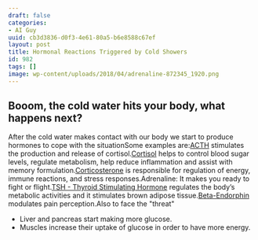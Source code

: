 ```yaml
---
draft: false
categories:
- AI Guy
uuid: cb3d3836-d0f3-4e61-80a5-b6e8588c67ef
layout: post
title: Hormonal Reactions Triggered by Cold Showers
id: 982
tags: []
image: wp-content/uploads/2018/04/adrenaline-872345_1920.png
---
```


## Booom, the cold water hits your body, what happens next?
After the cold water makes contact with our body we start to produce hormones to cope with the situationSome examples are:[ACTH](https://en.wikipedia.org/wiki/Adrenocorticotropic_hormone) stimulates the production and release of cortisol.[Cortisol](https://en.wikipedia.org/wiki/Cortisol) helps to control blood sugar levels, regulate metabolism, help reduce inflammation and assist with memory formulation.[Corticosterone](https://en.wikipedia.org/wiki/Corticosterone) is responsible for regulation of energy, immune reactions, and stress responses.Adrenaline: It makes you ready to fight or flight.[TSH - Thyroid Stimulating Hormone](https://en.wikipedia.org/wiki/Thyroid-stimulating_hormone) regulates the body’s metabolic activities and it stimulates brown adipose tissue.[Beta-Endorphin](https://en.wikipedia.org/wiki/Beta-Endorphin) modulates pain perception.Also&nbsp;to face the "threat"
- Liver and pancreas start making more glucose.
- Muscles increase their uptake of glucose in order to have more energy.
